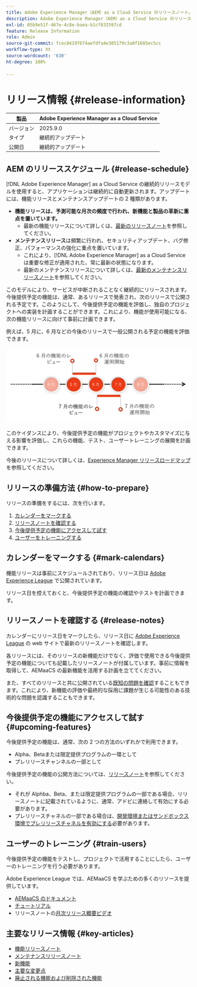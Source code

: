 ```yaml
---
title: Adobe Experience Manager（AEM）as a Cloud Service のリリースノート。
description: Adobe Experience Manager（AEM）as a Cloud Service のリリースノート。
exl-id: 05b9e51f-467e-4c8e-baea-b1cf832597cd
feature: Release Information
role: Admin
source-git-commit: fcec84197674aefdfa4e305179c3a8f1685ec5cc
workflow-type: ht
source-wordcount: '630'
ht-degree: 100%

---
```



# リリース情報 {#release-information}

| 製品 | Adobe Experience Manager as a Cloud Service |
|---|---|
| バージョン | 2025.9.0 |
| タイプ | 継続的アップデート |
| 公開日 | 継続的アップデート |

## AEM のリリーススケジュール {#release-schedule}

[!DNL Adobe Experience Manager] as a Cloud Service の継続的リリースモデルを使用すると、アプリケーションは継続的に自動更新されます。アップデートには、機能リリースとメンテナンスアップデートの 2 種類があります。

* **機能リリースは、予測可能な月次の頻度で行われ、新機能と製品の革新に重点を置いています。**
   * 最新の機能リリースについて詳しくは、[最新のリリースノート](/help/release-notes/release-notes-cloud/release-notes-current.md)を参照してください。
* **メンテナンスリリース**&#x200B;は頻繁に行われ、セキュリティアップデート、バグ修正、パフォーマンスの強化に重点を置いています。
   * これにより、[!DNL Adobe Experience Manager] as a Cloud Service は重要な修正が適用された、常に最新の状態になります。
   * 最新のメンテナンスリリースについて詳しくは、[最新のメンテナンスリリースノート](/help/release-notes/maintenance/latest.md)を参照してください。

このモデルにより、サービスが中断されることなく継続的にリリースされます。今後提供予定の機能は、通常、あるリリースで発表され、次のリリースで公開される予定です。このようにして、今後提供予定の機能を評価し、独自のプロジェクトへの実装を計画することができます。これにより、機能が使用可能になる、次の機能リリースに向けて事前に計画できます。

例えば、5 月に、6 月などの今後のリリースで一般公開される予定の機能を評価できます。

![今後提供予定の機能ケイデンスの図](assets/prerelease-cadence.png)

このケイダンスにより、今後提供予定の機能がプロジェクトやカスタマイズに与える影響を評価し、これらの機能、テスト、ユーザートレーニングの展開を計画できます。

今後のリリースについて詳しくは、[Experience Manager リリースロードマップ](https://experienceleague.adobe.com/docs/experience-manager-release-information/aem-release-updates/update-releases-roadmap.html?lang=ja#aem-as-cloud-service)を参照してください。

## リリースの準備方法 {#how-to-prepare}

リリースの準備をするには、次を行います。

1. [カレンダーをマークする](#mark-calendars)
1. [リリースノートを確認する](#release-notes)
1. [今後提供予定の機能にアクセスして試す](#upcoming-features)
1. [ユーザーをトレーニングする](#train-users)

## カレンダーをマークする {#mark-calendars}

機能リリースは事前にスケジュールされており、リリース日は [Adobe Experience League](https://experienceleague.adobe.com/docs/experience-manager-release-information/aem-release-updates/update-releases-roadmap.html?lang=ja#aem-as-cloud-service) で公開されています。

リリース日を控えておくと、今後提供予定の機能の確認やテストを計画できます。

## リリースノートを確認する {#release-notes}

カレンダーにリリース日をマークしたら、リリース日に [Adobe Experience League](/help/release-notes/release-notes-cloud/release-notes-current.md) の web サイトで最新のリリースノートを確認します。

各リリースには、そのリリースの新機能だけでなく、評価で使用できる今後提供予定の機能についても記載したリリースノートが付属しています。事前に情報を取得して、AEMaaCS の最新機能を活用する計画を立ててください。

また、すべてのリリースと共に公開されている[既知の問題を確認](/help/release-notes/maintenance/latest.md)することもできます。これにより、新機能の評価や最終的な採用に課題が生じる可能性のある技術的な問題を認識することもできます。

## 今後提供予定の機能にアクセスして試す {#upcoming-features}

今後提供予定の機能は、通常、次の 2 つの方法のいずれかで利用できます。

* Alpha、Betaまたは限定提供プログラムの一環として
* プレリリースチャンネルの一部として

今後提供予定の機能の公開方法については、[リリースノート](#release-notes)を参照してください。

* それが Alphba、Beta、または限定提供プログラムの一部である場合、リリースノートに記載されているように、通常、アドビに連絡して有効にする必要があります。
* プレリリースチャネルの一部である場合は、[開発環境またはサンドボックス環境でプレリリースチャネルを有効にする](/help/release-notes/prerelease.md)必要があります。

## ユーザーのトレーニング {#train-users}

今後提供予定の機能をテストし、プロジェクトで活用することにしたら、ユーザーのトレーニングを行う必要があります。

Adobe Experience League では、AEMaaCS を学ぶための多くのリソースを提供しています。

* [AEMaaCS のドキュメント](https://experienceleague.adobe.com/docs/experience-manager-cloud-service.html?lang=ja)
* [チュートリアル](https://experienceleague.adobe.com/docs/experience-manager-learn/aem-tutorials/overview.html?lang=ja)
* リリースノートの[月次リリース概要ビデオ](/help/release-notes/release-notes-cloud/release-notes-current.md#release-video)

## 主要なリリース情報 {#key-articles}

* [機能リリースノート](/help/release-notes/release-notes-cloud/release-notes-current.md)
* [メンテナンスリリースノート](/help/release-notes/maintenance/latest.md)
* [新機能](what-is-new.md)
* [主要な変更点](aem-cloud-changes.md)
* [廃止される機能および削除された機能](deprecated-removed-features.md)
